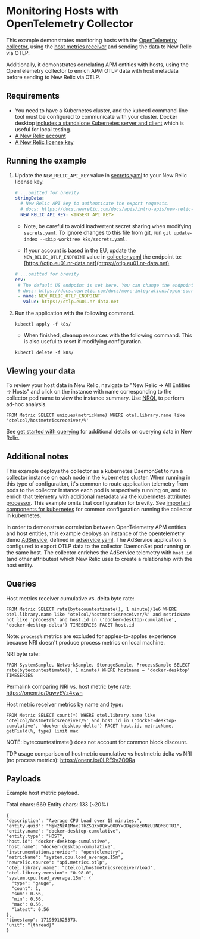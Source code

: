# Monitoring Hosts with OpenTelemetry Collector

This example demonstrates monitoring hosts with the [OpenTelemetry collector](https://opentelemetry.io/docs/collector/), using the [host metrics receiver](https://github.com/open-telemetry/opentelemetry-collector-contrib/tree/main/receiver/hostmetricsreceiver) and sending the data to New Relic via OTLP.

Additionally, it demonstrates correlating APM entities with hosts, using the OpenTelemetry collector to enrich APM OTLP data with host metadata before sending to New Relic via OTLP.

## Requirements

* You need to have a Kubernetes cluster, and the kubectl command-line tool must be configured to communicate with your cluster. Docker desktop [includes a standalone Kubernetes server and client](https://docs.docker.com/desktop/kubernetes/) which is useful for local testing.
* [A New Relic account](https://one.newrelic.com/)
* [A New Relic license key](https://docs.newrelic.com/docs/apis/intro-apis/new-relic-api-keys/#license-key)

## Running the example

1. Update the `NEW_RELIC_API_KEY` value in [secrets.yaml](./k8s/secrets.yaml) to your New Relic license key.
    ```yaml
    # ...omitted for brevity
    stringData:
      # New Relic API key to authenticate the export requests.
      # docs: https://docs.newrelic.com/docs/apis/intro-apis/new-relic-api-keys/#license-key
      NEW_RELIC_API_KEY: <INSERT_API_KEY>
    ```
   
    * Note, be careful to avoid inadvertent secret sharing when modifying `secrets.yaml`. To ignore changes to this file from git, run `git update-index --skip-worktree k8s/secrets.yaml`.

    * If your account is based in the EU, update the `NEW_RELIC_OTLP_ENDPOINT` value in [collector.yaml](./k8s/collector.yaml) the endpoint to: [https://otlp.eu01.nr-data.net](https://otlp.eu01.nr-data.net)

    ```yaml
    # ...omitted for brevity
   env:
     # The default US endpoint is set here. You can change the endpoint and port based on your requirements if needed.
     # docs: https://docs.newrelic.com/docs/more-integrations/open-source-telemetry-integrations/opentelemetry/best-practices/opentelemetry-otlp/#configure-endpoint-port-protocol
     - name: NEW_RELIC_OTLP_ENDPOINT
       value: https://otlp.eu01.nr-data.net
    ```

3. Run the application with the following command.

    ```shell
    kubectl apply -f k8s/
    ```
   
   * When finished, cleanup resources with the following command. This is also useful to reset if modifying configuration.

   ```shell
   kubectl delete -f k8s/
   ```

## Viewing your data

To review your host data in New Relic, navigate to "New Relic -> All Entities -> Hosts" and click on the instance with name corresponding to the collector pod name to view the instance summary. Use [NRQL](https://docs.newrelic.com/docs/query-your-data/explore-query-data/get-started/introduction-querying-new-relic-data/) to perform ad-hoc analysis.

```
FROM Metric SELECT uniques(metricName) WHERE otel.library.name like 'otelcol/hostmetricsreceiver/%'
```

See [get started with querying](https://docs.newrelic.com/docs/query-your-data/explore-query-data/get-started/introduction-querying-new-relic-data/) for additional details on querying data in New Relic.

## Additional notes

This example deploys the collector as a kubernetes DaemonSet to run a collector instance on each node in the kubernetes cluster. When running in this type of configuration, it's common to route application telemetry from pods to the collector instance each pod is respectively running on, and to enrich that telemetry with additional metadata via the [kubernetes attributes processor](https://github.com/open-telemetry/opentelemetry-collector-contrib/tree/main/processor/k8sattributesprocessor). This example omits that configuration for brevity. See [important components for kubernetes](https://opentelemetry.io/docs/kubernetes/collector/components/#filelog-receiver) for common configuration running the collector in kubernetes.

In order to demonstrate correlation between OpenTelemetry APM entities and host entities, this example deploys an instance of the opentelemetry demo [AdService](https://opentelemetry.io/docs/demo/services/ad/), defined in [adservice.yaml](./k8s/adservice.yaml). The AdService application is configured to export OTLP data to the collector DaemonSet pod running on the same host. The collector enriches the AdService telemetry with `host.id` (and other attributes) which New Relic uses to create a relationship with the host entity.

## Queries

Host metrics receiver cumulative vs. delta byte rate:
```
FROM Metric SELECT rate(bytecountestimate(), 1 minute)/1e6 WHERE otel.library.name like 'otelcol/hostmetricsreceiver/%' and metricName not like 'process%' and host.id in ('docker-desktop-cumulative', 'docker-desktop-delta') TIMESERIES FACET host.id
```

Note: `process%` metrics are excluded for apples-to-apples experience because NRI doesn't produce process metrics on local machine.

NRI byte rate:
```
FROM SystemSample, NetworkSample, StorageSample, ProcessSample SELECT rate(bytecountestimate(), 1 minute) WHERE hostname = 'docker-desktop' TIMESERIES 
```

Permalink comparing NRI vs. host metric byte rate: https://onenr.io/0qwyEVz4xwn

Host metric receiver metrics by name and type:
```
FROM Metric SELECT count(*) WHERE otel.library.name like 'otelcol/hostmetricsreceiver/%' and host.id in ('docker-desktop-cumulative', 'docker-desktop-delta') FACET host.id, metricName, getField(%, type) limit max
```

NOTE: bytecountestimate() does not account for common block discount. 

TDP usage comparison of hostmetric cumulative vs hostmetric delta vs NRI (no process metrics): https://onenr.io/0LRE9v2O9Ra

## Payloads

Example host metric payload.

Total chars: 669
Entity chars: 133 (~20%)

```
{
"description": "Average CPU Load over 15 minutes.",
"entity.guid": "Mjk2NzA1MnxJTkZSQXxOQXw0ODYxODgzNzc0NzU1NDM3OTU1",
"entity.name": "docker-desktop-cumulative",
"entity.type": "HOST",
"host.id": "docker-desktop-cumulative",
"host.name": "docker-desktop-cumulative",
"instrumentation.provider": "opentelemetry",
"metricName": "system.cpu.load_average.15m",
"newrelic.source": "api.metrics.otlp",
"otel.library.name": "otelcol/hostmetricsreceiver/load",
"otel.library.version": "0.98.0",
"system.cpu.load_average.15m": {
  "type": "gauge",
  "count": 1,
  "sum": 0.56,
  "min": 0.56,
  "max": 0.56,
  "latest": 0.56
},
"timestamp": 1719591825373,
"unit": "{thread}"
}
```
